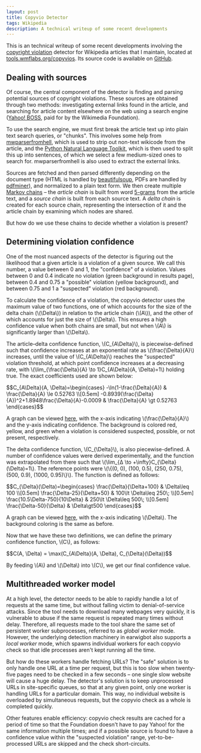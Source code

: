 ```yaml
---
layout: post
title: Copyvio Detector
tags: Wikipedia
description: A technical writeup of some recent developments
---
```


This is an technical writeup of some recent developments involving the
[copyright violation](//en.wikipedia.org/wiki/WP:COPYVIO) detector for
Wikipedia articles that I maintain, located at
[tools.wmflabs.org/copyvios](//tools.wmflabs.org/copyvios). Its source code is
available on [GitHub](//github.com/earwig/copyvios).

## Dealing with sources

Of course, the central component of the detector is finding and parsing
potential sources of copyright violations. These sources are obtained through
two methods: investigating external links found in the article, and searching
for article content elsewhere on the web using a search engine
([Yahoo! BOSS](//developer.yahoo.com/boss/search/), paid for by the Wikimedia
Foundation).

To use the search engine, we must first break the article text up into plain
text search queries, or "chunks". This involves some help from
[mwparserfromhell](//github.com/earwig/mwparserfromhell), which is used to
strip out non-text wikicode from the article, and the [Python Natural Language
Toolkit](http://www.nltk.org/), which is then used to split this up into
sentences, of which we select a few medium-sized ones to search for.
mwparserfromhell is also used to extract the external links.

Sources are fetched and then parsed differently depending on the document type
(HTML is handled by
[beautifulsoup](http://www.crummy.com/software/BeautifulSoup/), PDFs are
handled by [pdfminer](http://www.unixuser.org/~euske/python/pdfminer/)), and
normalized to a plain text form. We then create multiple
[Markov chains](https://en.wikipedia.org/wiki/Markov_chain) – the *article
chain* is built from word [5-grams](https://en.wikipedia.org/wiki/N-gram) from
the article text, and a *source chain* is built from each source text. A *delta
chain* is created for each source chain, representing the intersection of it
and the article chain by examining which nodes are shared.

But how do we use these chains to decide whether a violation is present?

## Determining violation confidence

One of the most nuanced aspects of the detector is figuring out the likelihood
that a given article is a violation of a given source. We call this number, a
value between 0 and 1, the "confidence" of a violation. Values between 0 and
0.4 indicate no violation (green background in results page), between 0.4 and
0.75 a "possible" violation (yellow background), and between 0.75 and 1 a
"suspected" violation (red background).

To calculate the confidence of a violation, the copyvio detector uses the
maximum value of two functions, one of which accounts for the size of the delta
chain (<span>\\(\Delta\\)</span>) in relation to the article chain
(<span>\\(A\\)</span>), and the other of which accounts for just the size of
<span>\\(\Delta\\)</span>. This ensures a high confidence value when both
chains are small, but not when <span>\\(A\\)</span> is significantly larger
than <span>\\(\Delta\\)</span>.

The article–delta confidence function, <span>\\(C_{A\Delta}\\)</span>, is
piecewise-defined such that confidence increases at an exponential rate as
<span>\\(\frac{\Delta}{A}\\)</span> increases, until the value of
<span>\\(C_{A\Delta}\\)</span> reaches the "suspected" violation threshold, at
which point confidence increases at a decreasing rate, with
<span>\\(\lim_{\frac{\Delta}{A} \to 1}C\_{A\Delta}(A, \Delta)=1\\)</span>
holding true. The exact coefficients used are shown below:

<div>$$C_{A\Delta}(A, \Delta)=\begin{cases} -\ln(1-\frac{\Delta}{A}) &
\frac{\Delta}{A} \le 0.52763 \\[0.5em]
-0.8939(\frac{\Delta}{A})^2+1.8948\frac{\Delta}{A}-0.0009 &
\frac{\Delta}{A} \gt 0.52763 \end{cases}$$</div>

A graph can be viewed
[here](/static/content/copyvio-detector/article-delta_confidence_function.pdf),
with the x-axis indicating <span>\\(\frac{\Delta}{A}\\)</span> and the y-axis
indicating confidence. The background is colored red, yellow, and green when a
violation is considered suspected, possible, or not present, respectively.

The delta confidence function, <span>\\(C_{\Delta}\\)</span>, is also
piecewise-defined. A number of confidence values were derived experimentally,
and the function was extrapolated from there such that
<span>\\(\lim_{Δ \to +\infty}C\_{\Delta}(\Delta)=1\\)</span>. The reference
points were <span>\\(\\{(0, 0), (100, 0.5), (250, 0.75), (500, 0.9),
(1000, 0.95)\\}\\)</span>. The function is defined as follows:

<div>$$C_{\Delta}(\Delta)=\begin{cases} \frac{\Delta}{\Delta+100} & \Delta\leq
100 \\[0.5em] \frac{\Delta-25}{\Delta+50} &  100\lt \Delta\leq 250\; \\[0.5em]
\frac{10.5\Delta-750}{10\Delta} & 250\lt \Delta\leq 500\; \\[0.5em]
\frac{\Delta-50}{\Delta} & \Delta\gt500 \end{cases}$$</div>

A graph can be viewed
[here](/static/content/copyvio-detector/delta_confidence_function.pdf), with
the x-axis indicating <span>\\(\Delta\\)</span>. The background coloring is the
same as before.

Now that we have these two definitions, we can define the primary confidence
function, <span>\\(C\\)</span>, as follows:

<div>$$C(A, \Delta) = \max(C_{A\Delta}(A, \Delta), C_{\Delta}(\Delta))$$</div>

By feeding <span>\\(A\\)</span> and <span>\\(\Delta\\)</span> into
<span>\\(C\\)</span>, we get our final confidence value.

## Multithreaded worker model

At a high level, the detector needs to be able to rapidly handle a lot of
requests at the same time, but without falling victim to denial-of-service
attacks. Since the tool needs to download many webpages very quickly, it is
vulnerable to abuse if the same request is repeated many times without delay.
Therefore, all requests made to the tool share the same set of persistent
worker subprocesses, referred to as *global worker* mode. However, the
underlying detection machinery in earwigbot also supports a *local worker*
mode, which spawns individual workers for each copyvio check so that idle
processes aren't kept running all the time.

But how do these workers handle fetching URLs? The "safe" solution is to only
handle one URL at a time per request, but this is too slow when twenty-five
pages need to be checked in a few seconds – one single slow website will cause
a huge delay. The detector's solution is to keep unprocessed URLs in
site-specific queues, so that at any given point, only one worker is handling
URLs for a particular domain. This way, no individual website is overloaded by
simultaneous requests, but the copyvio check as a whole is completed quickly.

Other features enable efficiency: copyvio check results are cached for a period
of time so that the Foundation doesn't have to pay Yahoo! for the same
information multiple times; and if a possible source is found to have a
confidence value within the "suspected violation" range, yet-to-be-processed
URLs are skipped and the check short-circuits.

